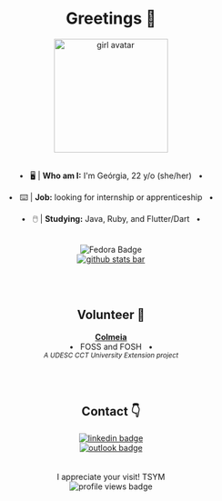 <h1 align="center">Greetings 👋</h1>

<div align="center">
  <img alt="girl avatar" width="200px" src="https://i.imgur.com/kwlTS9k.png">  
</div>

<br />

<div align="center">
  <p>&#8226;&nbsp;&nbsp; 🖥️ | <strong>Who am I:</strong> I'm Geórgia, 22 y/o (she/her) &nbsp;&nbsp;&#8226;</p>
  <p>&#8226;&nbsp;&nbsp; ⌨️ | <strong>Job:</strong> looking for internship or apprenticeship &nbsp;&nbsp;&#8226;</p>
  <p>&#8226;&nbsp;&nbsp; 🖱️ | <strong>Studying:</strong> Java, Ruby, and Flutter/Dart &nbsp;&nbsp;&#8226;</p>
  <br />
  <img alt="Fedora Badge" src="https://img.shields.io/badge/Fedora & Android User-294172?style=for-the-badge&logo=linux&logoColor=ff652f&color=09131b">
</div>

<!--[![Anurag's GitHub stats](https://github-readme-stats.vercel.app/api?username=georgia-betina&theme=dracula)](https://github.com/georgia-betina/github-readme-stats)-->

<div align="center">
  <a href="https://github.com/anuraghazra/github-readme-stats">
    <img alt="github stats bar" align="center" src="https://github-readme-stats.vercel.app/api/top-langs/?username=georgia-betina&layout=compact&theme=codeSTACKr&card_width=300&hide=cmake,c,swift,kotlin,c%2B%2B,objective-c" />
  </a>
</div>

<br /><br />

<h2 align="center">Volunteer 👊</h2>

<div align="center">
  <p><strong><a href="https://github.com/ColmeiaUDESC">Colmeia</a></strong>
    <br />
    &#8226;&nbsp;&nbsp; FOSS and FOSH &nbsp;&nbsp;&#8226;<br /> <sup><em>A UDESC CCT University Extension project</em></sup> </p>
</div>

<br /><br />

<h2 align="center">Contact 👇</h2>

<div align="center">
  <a href="https://www.linkedin.com/in/ge%C3%B3rgia-betina/"><img alt="linkedin badge" src="https://img.shields.io/badge/geórgia-betina?style=for-the-badge&logo=linkedin&logoColor=ff652f&color=09131b"></a> <br /> <a href="mailto:georgia_betina@hotmail.com"><img alt="outlook badge" src="https://img.shields.io/badge/georgia_betina-0078D4?style=for-the-badge&logo=microsoft-outlook&logoColor=ff652f&color=09131b"></a>
  <br />
  <br />
  <br />
  I appreciate your visit! TSYM
  <br />
  <img alt="profile views badge" src="https://komarev.com/ghpvc/?username=georgia-betina&style=flat&color=09131b&label=Views"">
</div>


<!--  [![Top Langs](https://github-readme-stats.vercel.app/api/top-langs/?username=georgia-betina&layout=compact&theme=dracula&card_width=300)](https://github.com/georgia-betina/github-readme-stats)

**georgia-betina/georgia-betina** is a ✨ _special_ ✨ repository because its `README.md` (this file) appears on your GitHub profile.

Here are some ideas to get you started:

- 🔭 I’m currently working on ...
- 🌱 I’m currently learning ...
- 👯 I’m looking to collaborate on ...
- 🤔 I’m looking for help with ...
- 💬 Ask me about ...
- 📫 How to reach me: ...
- 😄 Pronouns: ...
- ⚡ Fun fact: ...
-->
